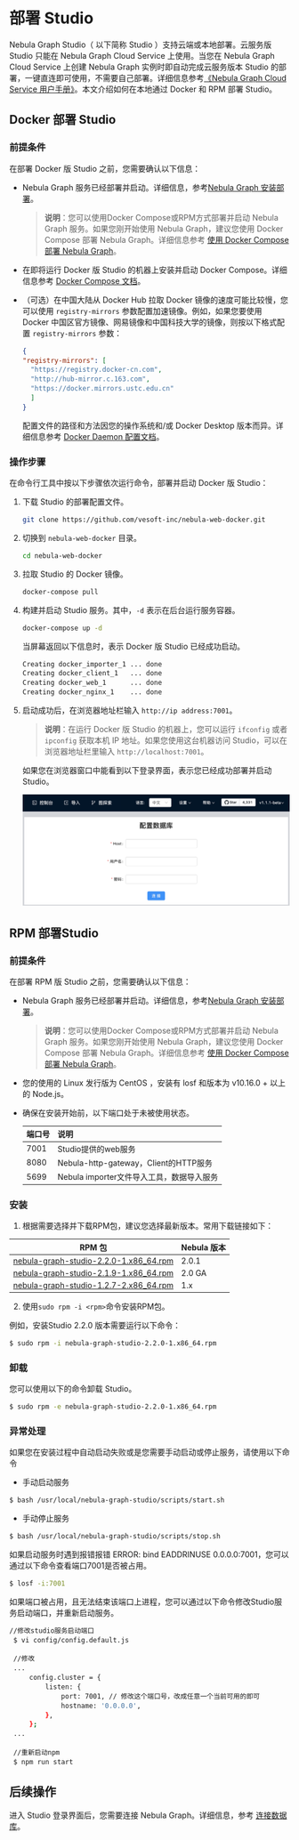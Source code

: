 # 部署 Studio

Nebula Graph Studio（ 以下简称 Studio ）支持云端或本地部署。云服务版 Studio 只能在 Nebula Graph Cloud Service 上使用。当您在 Nebula Graph Cloud Service 上创建 Nebula Graph 实例时即自动完成云服务版本 Studio 的部署，一键直连即可使用，不需要自己部署。详细信息参考[《Nebula Graph Cloud Service 用户手册》](https://cloud-docs.nebula-graph.com.cn/cn/posts/manage-instances/dbaas-ug-connect-nebulastudio/ "点击前往 Nebula Graph Cloud Service 用户手册")。本文介绍如何在本地通过 Docker 和 RPM 部署 Studio。

## Docker 部署 Studio
### 前提条件

在部署 Docker 版 Studio 之前，您需要确认以下信息：

- Nebula Graph 服务已经部署并启动。详细信息，参考[Nebula Graph 安装部署](https://docs.nebula-graph.com.cn/2.0.1/4.deployment-and-installation/1.resource-preparations/ "点击前往 Nebula Graph 安装部署")。
  > **说明**：您可以使用Docker Compose或RPM方式部署并启动 Nebula Graph 服务。如果您刚开始使用 Nebula Graph，建议您使用 Docker Compose 部署 Nebula Graph。详细信息参考 [使用 Docker Compose 部署 Nebula Graph](https://docs.nebula-graph.com.cn/2.0.1/2.quick-start/2.deploy-nebula-graph-with-docker-compose/ "点击前往Nebula Graph 安装部署")。

- 在即将运行 Docker 版 Studio 的机器上安装并启动 Docker Compose。详细信息参考 [Docker Compose 文档](https://docs.docker.com/compose/install/ "点击前往 Docker 文档中心")。

- （可选）在中国大陆从 Docker Hub 拉取 Docker 镜像的速度可能比较慢，您可以使用 `registry-mirrors` 参数配置加速镜像。例如，如果您要使用 Docker 中国区官方镜像、网易镜像和中国科技大学的镜像，则按以下格式配置 `registry-mirrors` 参数：

  ```json
  {
  "registry-mirrors": [
    "https://registry.docker-cn.com",
    "http://hub-mirror.c.163.com",
    "https://docker.mirrors.ustc.edu.cn"
    ]
  }
  ```

  配置文件的路径和方法因您的操作系统和/或 Docker Desktop 版本而异。详细信息参考 [Docker Daemon 配置文档](https://docs.docker.com/engine/reference/commandline/dockerd/#daemon-configuration-file "点击前往 Docker 文档中心")。

### 操作步骤

在命令行工具中按以下步骤依次运行命令，部署并启动 Docker 版 Studio：

1. 下载 Studio 的部署配置文件。

    ```bash
    git clone https://github.com/vesoft-inc/nebula-web-docker.git
    ```

2. 切换到 `nebula-web-docker` 目录。

    ```bash
    cd nebula-web-docker
    ```

3. 拉取 Studio 的 Docker 镜像。

    ```bash
    docker-compose pull
    ```

4. 构建并启动 Studio 服务。其中，`-d` 表示在后台运行服务容器。

   ```bash
   docker-compose up -d
   ```

    当屏幕返回以下信息时，表示 Docker 版 Studio 已经成功启动。

    ```bash
    Creating docker_importer_1 ... done
    Creating docker_client_1   ... done
    Creating docker_web_1      ... done
    Creating docker_nginx_1    ... done
    ```

5. 启动成功后，在浏览器地址栏输入 `http://ip address:7001`。
   > **说明**：在运行 Docker 版 Studio 的机器上，您可以运行 `ifconfig` 或者 `ipconfig` 获取本机 IP 地址。如果您使用这台机器访问 Studio，可以在浏览器地址栏里输入 `http://localhost:7001`。

    如果您在浏览器窗口中能看到以下登录界面，表示您已经成功部署并启动 Studio。

    ![Nebula Graph Studio 登录界面](../figs/st-ug-001.png "Nebula Graph Studio 登录界面")

## RPM 部署Studio
### 前提条件

在部署 RPM 版 Studio 之前，您需要确认以下信息：

- Nebula Graph 服务已经部署并启动。详细信息，参考[Nebula Graph 安装部署](https://docs.nebula-graph.com.cn/2.0.1/4.deployment-and-installation/1.resource-preparations/ "点击前往 Nebula Graph 安装部署")。
  > **说明**：您可以使用Docker Compose或RPM方式部署并启动 Nebula Graph 服务。如果您刚开始使用 Nebula Graph，建议您使用 Docker Compose 部署 Nebula Graph。详细信息参考 [使用 Docker Compose 部署 Nebula Graph](https://docs.nebula-graph.com.cn/2.0.1/2.quick-start/2.deploy-nebula-graph-with-docker-compose/ "点击前往Nebula Graph 安装部署")。
- 您的使用的 Linux 发行版为 CentOS ，安装有 losf 和版本为 v10.16.0 + 以上的 Node.js。
- 确保在安装开始前，以下端口处于未被使用状态。
  
  | 端口号 | 说明 |
  | ---- | ---- |
  | 7001 | Studio提供的web服务 |
  | 8080 | Nebula-http-gateway，Client的HTTP服务 |
  | 5699 | Nebula importer文件导入工具，数据导入服务 |

### 安装

1. 根据需要选择并下载RPM包，建议您选择最新版本。常用下载链接如下：

  | RPM 包 | Nebula 版本|
  | ----- | ----- |
  | [nebula-graph-studio-2.2.0-1.x86_64.rpm](https://oss-cdn.nebula-graph.io/nebula-graph-studio/nebula-graph-studio-2.2.0-1.x86_64.rpm) |  2.0.1 |
  | [nebula-graph-studio-2.1.9-1.x86_64.rpm](https://oss-cdn.nebula-graph.io/nebula-graph-studio/nebula-graph-studio-2.1.9-1.x86_64.rpm) |  2.0 GA |
  | [nebula-graph-studio-1.2.7-2.x86_64.rpm](https://oss-cdn.nebula-graph.io/nebula-graph-studio/nebula-graph-studio-1.2.7-1.x86_64.rpm) |  1.x |

2. 使用`sudo rpm -i <rpm>`命令安装RPM包。

例如，安装Studio 2.2.0 版本需要运行以下命令：
```bash
$ sudo rpm -i nebula-graph-studio-2.2.0-1.x86_64.rpm
```
### 卸载
您可以使用以下的命令卸载 Studio。
```bash
$ sudo rpm -e nebula-graph-studio-2.2.0-1.x86_64.rpm
```

### 异常处理

如果您在安装过程中自动启动失败或是您需要手动启动或停止服务，请使用以下命令
- 手动启动服务
```bash
$ bash /usr/local/nebula-graph-studio/scripts/start.sh
```

- 手动停止服务
```bash  
$ bash /usr/local/nebula-graph-studio/scripts/stop.sh
```

如果启动服务时遇到报错报错 ERROR: bind EADDRINUSE 0.0.0.0:7001，您可以通过以下命令查看端口7001是否被占用。
```bash
$ losf -i:7001
```

如果端口被占用，且无法结束该端口上进程，您可以通过以下命令修改Studio服务启动端口，并重新启动服务。
```bash
//修改studio服务启动端口
 $ vi config/config.default.js

 //修改
 ...
     config.cluster = {
         listen: {
             port: 7001, // 修改这个端口号，改成任意一个当前可用的即可
             hostname: '0.0.0.0',
         },
     };
 ...

 //重新启动npm
 $ npm run start
```
## 后续操作

进入 Studio 登录界面后，您需要连接 Nebula Graph。详细信息，参考 [连接数据库](st-ug-connect.md)。
